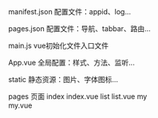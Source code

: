 manifest.json		配置文件：appid、log...

pages.json			配置文件：导航、tabbar、路由...

main.js				vue初始化文件入口文件

App.vue				全局配置：样式、方法、监听...

static				静态资源：图片、字体图标...

pages				页面
	index
		index.vue
	list 
		list.vue
	my	
		my.vue